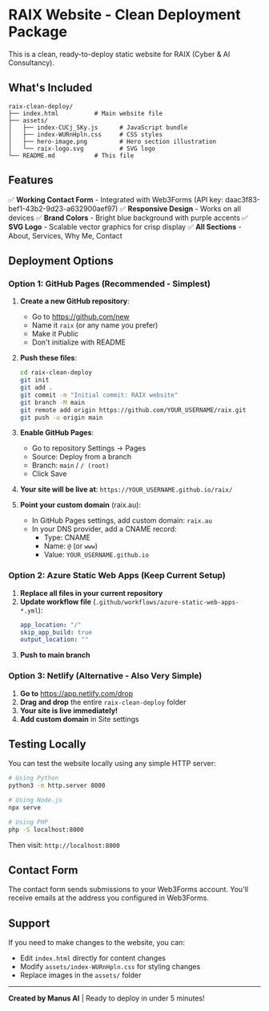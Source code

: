 # RAIX Website - Clean Deployment Package

This is a clean, ready-to-deploy static website for RAIX (Cyber & AI Consultancy).

## What's Included

```
raix-clean-deploy/
├── index.html          # Main website file
├── assets/
│   ├── index-CUCj_SKy.js      # JavaScript bundle
│   ├── index-WURnHpln.css     # CSS styles
│   ├── hero-image.png         # Hero section illustration
│   └── raix-logo.svg          # SVG logo
└── README.md           # This file
```

## Features

✅ **Working Contact Form** - Integrated with Web3Forms (API key: daac3f83-bef1-43b2-9d23-a632900aef97)
✅ **Responsive Design** - Works on all devices
✅ **Brand Colors** - Bright blue background with purple accents
✅ **SVG Logo** - Scalable vector graphics for crisp display
✅ **All Sections** - About, Services, Why Me, Contact

## Deployment Options

### Option 1: GitHub Pages (Recommended - Simplest)

1. **Create a new GitHub repository**:
   - Go to https://github.com/new
   - Name it `raix` (or any name you prefer)
   - Make it Public
   - Don't initialize with README

2. **Push these files**:
   ```bash
   cd raix-clean-deploy
   git init
   git add .
   git commit -m "Initial commit: RAIX website"
   git branch -M main
   git remote add origin https://github.com/YOUR_USERNAME/raix.git
   git push -u origin main
   ```

3. **Enable GitHub Pages**:
   - Go to repository Settings → Pages
   - Source: Deploy from a branch
   - Branch: `main` / `/ (root)`
   - Click Save

4. **Your site will be live at**: `https://YOUR_USERNAME.github.io/raix/`

5. **Point your custom domain** (raix.au):
   - In GitHub Pages settings, add custom domain: `raix.au`
   - In your DNS provider, add a CNAME record:
     - Type: CNAME
     - Name: `@` (or `www`)
     - Value: `YOUR_USERNAME.github.io`

### Option 2: Azure Static Web Apps (Keep Current Setup)

1. **Replace all files in your current repository**
2. **Update workflow file** (`.github/workflows/azure-static-web-apps-*.yml`):
   ```yaml
   app_location: "/"
   skip_app_build: true
   output_location: ""
   ```
3. **Push to main branch**

### Option 3: Netlify (Alternative - Also Very Simple)

1. **Go to** https://app.netlify.com/drop
2. **Drag and drop** the entire `raix-clean-deploy` folder
3. **Your site is live immediately!**
4. **Add custom domain** in Site settings

## Testing Locally

You can test the website locally using any simple HTTP server:

```bash
# Using Python
python3 -m http.server 8000

# Using Node.js
npx serve

# Using PHP
php -S localhost:8000
```

Then visit: `http://localhost:8000`

## Contact Form

The contact form sends submissions to your Web3Forms account. You'll receive emails at the address you configured in Web3Forms.

## Support

If you need to make changes to the website, you can:
- Edit `index.html` directly for content changes
- Modify `assets/index-WURnHpln.css` for styling changes
- Replace images in the `assets/` folder

---

**Created by Manus AI** | Ready to deploy in under 5 minutes!

